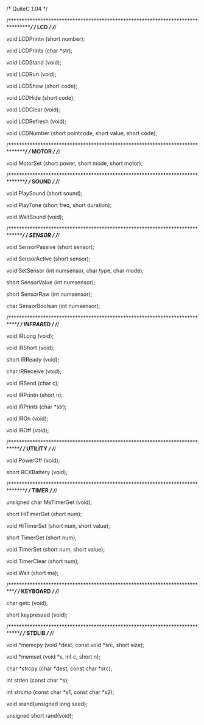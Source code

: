 /* QuiteC 1.04 */

/***************************************************************************************/
/* LCD *********************************************************************************/
/***************************************************************************************/

void
  LCDPrintn (short number);

void
  LCDPrints (char *str);

void
  LCDStand (void);

void
  LCDRun (void);

void
  LCDShow (short code);

void
  LCDHide (short code);

void
  LCDClear (void);

void
  LCDRefresh (void);  

void
  LCDNumber (short pointcode, short value, short code);

/***************************************************************************************/
/* MOTOR *******************************************************************************/
/***************************************************************************************/

void
  MotorSet (short power, short mode, short motor);

/***************************************************************************************/
/* SOUND *******************************************************************************/
/***************************************************************************************/

void
  PlaySound (short sound);

void
  PlayTone (short freq, short duration);

void
  WaitSound (void);

/***************************************************************************************/
/* SENSOR ******************************************************************************/
/***************************************************************************************/

void
  SensorPassive (short sensor);

void
  SensorActive (short sensor);

void
  SetSensor (int numsensor, char type, char mode);

short
  SensorValue (int numsensor);

short
  SensorRaw (int numsensor);

char
  SensorBoolean (int numsensor);

/***************************************************************************************/
/* INFRARED ****************************************************************************/
/***************************************************************************************/

void
  IRLong (void);

void
  IRShort (void);

short
  IRReady (void);

char
  IRReceive (void);

void
  IRSend (char c);

void
  IRPrintn (short n);

void
  IRPrints (char *str);

void
  IROn (void);

void
  IROff (void);

/***************************************************************************************/
/* UTILITY *****************************************************************************/
/***************************************************************************************/

void
  PowerOff (void);

short
  RCXBattery (void);

/***************************************************************************************/
/* TIMER *******************************************************************************/
/***************************************************************************************/

unsigned char
  MsTimerGet (void);
  
short
  HiTimerGet (short num);

void
  HiTimerSet (short num, short value);

short
  TimerGet (short num);

void
  TimerSet (short num, short value);

void
  TimerClear (short num);

void
  Wait (short ms);

/***************************************************************************************/
/* KEYBOARD ***************************************************************************/
/***************************************************************************************/

char
  getc (void);

short
  keypressed (void);

/***************************************************************************************/
/* STDLIB *****************************************************************************/
/***************************************************************************************/

void
 *memcpy (void *dest, const void *src, short size);

void
 *memset (void *s, int c, short n);

char
 *strcpy (char *dest, const char *src);

int
  strlen (const char *s);

int
  strcmp (const char *s1, const char *s2);
  
void 
  srand(unsigned long seed);

unsigned short 
  rand(void);